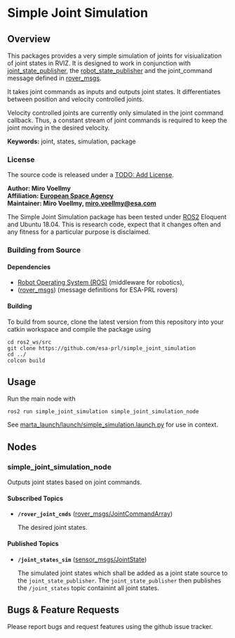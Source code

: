 # Simple Joint Simulation

## Overview

This packages provides a very simple simulation of joints for visiualization of joint states in RVIZ. It is designed to work in conjunction with [joint_state_publisher](http://wiki.ros.org/joint_state_publisher), the [robot_state_publisher](http://wiki.ros.org/robot_state_publisher) and the joint_command message defined in [rover_msgs].

It takes joint commands as inputs and outputs joint states. It differentiates between position and velocity controlled joints.

Velocity controlled joints are currently only simulated in the joint command callback. Thus, a constant stream of joint commands is required to keep the joint moving in the desired velocity.

**Keywords:** joint, states, simulation, package

### License

The source code is released under a [TODO: Add License]().

**Author: Miro Voellmy<br />
Affiliation: [European Space Agency](https://www.esa.int/)<br />
Maintainer: Miro Voellmy, miro.voellmy@esa.com**

The Simple Joint Simulation package has been tested under [ROS2] Eloquent and Ubuntu 18.04. This is research code, expect that it changes often and any fitness for a particular purpose is disclaimed.

### Building from Source

#### Dependencies

- [Robot Operating System (ROS)](http://wiki.ros.org) (middleware for robotics),
- ([rover_msgs]) (message definitions for ESA-PRL rovers)

#### Building

To build from source, clone the latest version from this repository into your catkin workspace and compile the package using

	cd ros2_ws/src
	git clone https://github.com/esa-prl/simple_joint_simulation
	cd ../
	colcon build

## Usage

Run the main node with

	ros2 run simple_joint_simulation simple_joint_simulation_node

See [marta_launch/launch/simple_simulation.launch.py](https://github.com/esa-prl/marta_launch/blob/master/launch/simple_simulation.launch.py) for use in context.

## Nodes

### simple_joint_simulation_node

Outputs joint states based on joint commands.

#### Subscribed Topics

* **`/rover_joint_cmds`** ([rover_msgs/JointCommandArray])

	The desired joint states.


#### Published Topics

* **`/joint_states_sim`** ([sensor_msgs/JointState])

	The simulated joint states which shall be added as a joint state source to the `joint_state_publisher`. The `joint_state_publisher` then publishes the `/joint_states` topic containint all joint states.

## Bugs & Feature Requests

Please report bugs and request features using the github issue tracker.

[ROS2]: http://www.ros.org
[rover_msgs]: https://github.com/esa-prl/rover_msgs
[rover_msgs/JointCommandArray]: https://github.com/esa-prl/rover_msgs/blob/master/msg/JointCommandArray.msg
[rviz]: http://wiki.ros.org/rviz
[sensor_msgs/JointState]: http://docs.ros.org/api/sensor_msgs/html/msg/JointState.html
